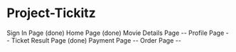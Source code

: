 # Project-Tickitz

Sign In Page (done)
Home Page (done)
Movie Details Page --
Profile Page --
Ticket Result Page (done)
Payment Page -- 
Order Page --
